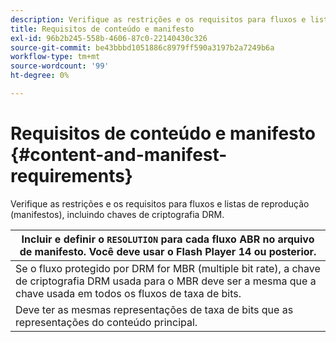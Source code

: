 ```yaml
---
description: Verifique as restrições e os requisitos para fluxos e listas de reprodução (manifestos), incluindo chaves de criptografia DRM.
title: Requisitos de conteúdo e manifesto
exl-id: 96b2b245-558b-4606-87c0-22140430c326
source-git-commit: be43bbbd1051886c8979ff590a3197b2a7249b6a
workflow-type: tm+mt
source-wordcount: '99'
ht-degree: 0%

---
```


# Requisitos de conteúdo e manifesto {#content-and-manifest-requirements}

Verifique as restrições e os requisitos para fluxos e listas de reprodução (manifestos), incluindo chaves de criptografia DRM.

| Incluir e definir o `RESOLUTION` para cada fluxo ABR no arquivo de manifesto. Você deve usar o Flash Player 14 ou posterior. |
|---|
| Se o fluxo protegido por DRM for MBR (multiple bit rate), a chave de criptografia DRM usada para o MBR deve ser a mesma que a chave usada em todos os fluxos de taxa de bits. |
| Deve ter as mesmas representações de taxa de bits que as representações do conteúdo principal. |

